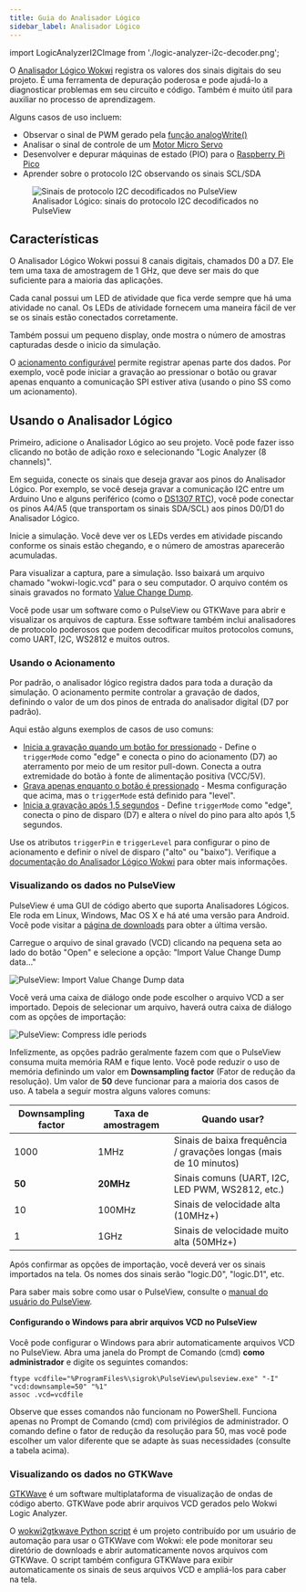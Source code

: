 ```yaml
---
title: Guia do Analisador Lógico
sidebar_label: Analisador Lógico
---
```


import LogicAnalyzerI2CImage from './logic-analyzer-i2c-decoder.png';

O [Analisador Lógico Wokwi](../parts/wokwi-logic-analyzer) registra os valores dos sinais digitais do seu projeto. É uma ferramenta de depuração poderosa e pode ajudá-lo a diagnosticar problemas em seu circuito e código. Também é muito útil para auxiliar no processo de aprendizagem.

Alguns casos de uso incluem:

- Observar o sinal de PWM gerado pela [função analogWrite()](https://www.arduino.cc/reference/pt/language/functions/analog-io/analogwrite/)
- Analisar o sinal de controle de um [Motor Micro Servo](../parts/wokwi-servo)
- Desenvolver e depurar máquinas de estado (PIO) para o [Raspberry Pi Pico](../parts/wokwi-pi-pico)
- Aprender sobre o protocolo I2C observando os sinais SCL/SDA

<figure>
  <img src={LogicAnalyzerI2CImage} alt="Sinais de protocolo I2C decodificados no PulseView" />
  <figcaption>Analisador Lógico: sinais do protocolo I2C decodificados no PulseView</figcaption>
</figure>

## Características

O Analisador Lógico Wokwi possui 8 canais digitais, chamados D0 a D7. Ele tem uma taxa de amostragem de 1 GHz, que deve ser mais do que suficiente para a maioria das aplicações.

Cada canal possui um LED de atividade que fica verde sempre que há uma atividade no canal. Os LEDs de atividade fornecem uma maneira fácil de ver se os sinais estão conectados corretamente.

Também possui um pequeno display, onde mostra o número de amostras capturadas desde o inicio da simulação.

O [acionamento configurável](#usando-o-acionamento) permite registrar apenas parte dos dados. Por exemplo, você pode iniciar a gravação ao pressionar o botão ou gravar apenas enquanto a comunicação SPI estiver ativa (usando o pino SS como um acionamento).

## Usando o Analisador Lógico

Primeiro, adicione o Analisador Lógico ao seu projeto. Você pode fazer isso clicando no botão de adição roxo e selecionando "Logic Analyzer (8 channels)".

Em seguida, conecte os sinais que deseja gravar aos pinos do Analisador Lógico. Por exemplo, se você deseja gravar a comunicação I2C entre um Arduino Uno e alguns periférico (como o [DS1307 RTC](../parts/wokwi-ds1307)), você pode conectar os pinos A4/A5 (que transportam os sinais SDA/SCL) aos pinos D0/D1 do Analisador Lógico.

Inicie a simulação. Você deve ver os LEDs verdes em atividade piscando conforme os sinais estão chegando, e o número de amostras aparecerão acumuladas.

Para visualizar a captura, pare a simulação. Isso baixará um arquivo chamado "wokwi-logic.vcd" para o seu computador. O arquivo contém os sinais gravados no formato [Value Change Dump](https://en.wikipedia.org/wiki/Value_change_dump).

Você pode usar um software como o PulseView ou GTKWave para abrir e visualizar os arquivos de captura. Esse software também inclui analisadores de protocolo poderosos que podem decodificar muitos protocolos comuns, como UART, I2C, WS2812 e muitos outros.

### Usando o Acionamento

Por padrão, o analisador lógico registra dados para toda a duração da simulação. O acionamento permite controlar a gravação de dados, definindo o valor de um dos pinos de entrada do analisador digital (D7 por padrão).

Aqui estão alguns exemplos de casos de uso comuns:

- [Inicia a gravação quando um botão for pressionado](https://wokwi.com/projects/313698551063380544) - Define o `triggerMode` como "edge" e conecta o pino do acionamento (D7) ao aterramento por meio de um resitor pull-down. Conecta a outra extremidade do botão à fonte de alimentação positiva (VCC/5V).
- [Grava apenas enquanto o botão é pressionado](https://wokwi.com/projects/313706149095408193) - Mesma configuração que acima, mas o `triggerMode` está definido para "level".
- [Inicia a gravação após 1,5 segundos](https://wokwi.com/projects/313706408220557888) - Define `triggerMode` como "edge", conecta o pino de disparo (D7) e altera o nível do pino para alto após 1,5 segundos.

Use os atributos `triggerPin` e `triggerLevel` para configurar o pino de acionamento e definir o nível de disparo ("alto" ou "baixo"). Verifique a [documentação do Analisador Lógico Wokwi](../parts/wokwi-logic-analyzer) para obter mais informações.

### Visualizando os dados no PulseView

PulseView é uma GUI de código aberto que suporta Analisadores Lógicos. Ele roda em Linux, Windows, Mac OS X e há até uma versão para Android. Você pode visitar a [página de downloads](https://sigrok.org/wiki/Downloads) para obter a última versão.

Carregue o arquivo de sinal gravado (VCD) clicando na pequena seta ao lado do botão "Open" e selecione a opção: "Import Value Change Dump data..."

![PulseView: Import Value Change Dump data](logic-analyzer-pulseview-1.png)

Você verá uma caixa de diálogo onde pode escolher o arquivo VCD a ser importado. Depois de selecionar um arquivo, haverá outra caixa de diálogo com as opções de importação:

![PulseView: Compress idle periods](logic-analyzer-pulseview-2.png)

Infelizmente, as opções padrão geralmente fazem com que o PulseView consuma muita memória RAM e fique lento. Você pode reduzir o uso de memória definindo um valor em **Downsampling factor** (Fator de redução da resolução). Um valor de **50** deve funcionar para a maioria dos casos de uso. A tabela a seguir mostra alguns valores comuns:

| Downsampling factor | Taxa de amostragem | Quando usar?                                                       |
| ------------------- | ------------------ | ------------------------------------------------------------------ |
| 1000                | 1MHz               | Sinais de baixa frequência / gravações longas (mais de 10 minutos) |
| **50**              | **20MHz**          | Sinais comuns (UART, I2C, LED PWM, WS2812, etc.)                   |
| 10                  | 100MHz             | Sinais de velocidade alta (10MHz+)                                 |
| 1                   | 1GHz               | Sinais de velocidade muito alta (50MHz+)                           |

Após confirmar as opções de importação, você deverá ver os sinais importados na tela. Os nomes dos sinais serão "logic.D0", "logic.D1", etc.

Para saber mais sobre como usar o PulseView, consulte o [manual do usuário do PulseView](https://sigrok.org/doc/pulseview/unstable/manual.html).

#### Configurando o Windows para abrir arquivos VCD no PulseView

Você pode configurar o Windows para abrir automaticamente arquivos VCD no PulseView. Abra uma janela do Prompt de Comando (cmd) **como administrador** e digite os seguintes comandos:

```
ftype vcdfile="%ProgramFiles%\sigrok\PulseView\pulseview.exe" "-I" "vcd:downsample=50" "%1"
assoc .vcd=vcdfile
```

Observe que esses comandos não funcionam no PowerShell. Funciona apenas no Prompt de Comando (cmd) com privilégios de administrador. O comando define o fator de redução da resolução para 50, mas você pode escolher um valor diferente que se adapte às suas necessidades (consulte a tabela acima).

### Visualizando os dados no GTKWave

[GTKWave](http://gtkwave.sourceforge.net/) é um software multiplataforma de visualização de ondas de código aberto. GTKWave pode abrir arquivos VCD gerados pelo Wokwi Logic Analyzer.

O [wokwi2gtkwave Python script](https://github.com/bvandepo/wokwi2gtkwave) é um projeto contribuído por um usuário de automação para usar o GTKWave com Wokwi: ele pode monitorar seu diretório de downloads e abrir automaticamente novos arquivos com GTKWave. O script também configura GTKWave para exibir automaticamente os sinais de seus arquivos VCD e ampliá-los para caber na tela.
